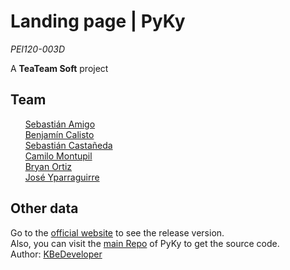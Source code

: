 # Landing page | PyKy

*PEI120-003D*

A **TeaTeam Soft** project

## Team

&nbsp;&nbsp;&nbsp;&nbsp;&nbsp;&nbsp;[Sebastián Amigo](https://github.com/huntermasterr)<br/>
&nbsp;&nbsp;&nbsp;&nbsp;&nbsp;&nbsp;[Benjamín Calisto](https://github.com/KBeDeveloper)<br/>
&nbsp;&nbsp;&nbsp;&nbsp;&nbsp;&nbsp;[Sebastián Castañeda](https://github.com/SebCastaneda)<br/>
&nbsp;&nbsp;&nbsp;&nbsp;&nbsp;&nbsp;[Camilo Montupil](https://github.com/camiloJTG)<br/>
&nbsp;&nbsp;&nbsp;&nbsp;&nbsp;&nbsp;[Bryan Ortiz](https://github.com/RoyalSylphID)<br/>
&nbsp;&nbsp;&nbsp;&nbsp;&nbsp;&nbsp;[José Yparraguirre](https://github.com/joseyparraguirre)<br/>

## Other data

Go to the [official website](https://teateamsoft.github.io/pyky-landing/) to see the release version.
<br/>
Also, you can visit the [main Repo](https://github.com/TeaTeamSoft/Pyky) of PyKy to get the source code.
<br/>
Author: [KBeDeveloper](https://github.com/KBeDeveloper)